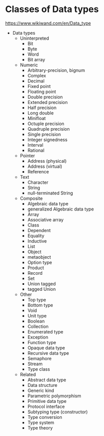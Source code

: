 # Classes of Data types

https://www.wikiwand.com/en/Data_type


* Data types
  - Uninterpreted
    - Bit
    - Byte
    - Word
    - Bit array
  - Numeric
    - Arbitrary-precision, bignum
    - Complex
    - Decimal
    - Fixed point
    - Floating point
    - Double precision
    - Extended precision
    - Half precision
    - Long double
    - Minifloat
    - Octuple precision
    - Quadruple precision
    - Single precision
    - Integer signedness
    - Interval
    - Rational
  - Pointer
    - Address (physical)
    - Address (virtual)
    - Reference
  - Text
    - Character
    - String
    - null-terminated String
  - Composite
    - Algebraic data type
    - generalized Algebraic data type
    - Array
    - Associative array
    - Class
    - Dependent
    - Equality
    - Inductive
    - List
    - Object
    - metaobject
    - Option type
    - Product
    - Record
    - Set
    - Union tagged
    - tagged Union
  - Other
    - Top type
    - Bottom type
    - Void
    - Unit type
    - Boolean
    - Collection
    - Enumerated type
    - Exception
    - Function type
    - Opaque data type
    - Recursive data type
    - Semaphore
    - Stream
    - Type class
  * Related
    - Abstract data type
    - Data structure
    - Generic kind
    - Parametric polymorphism
    - Primitive data type
    - Protocol interface
    - Subtyping type (constructor)
    - Type conversion
    - Type system
    - Type theory

